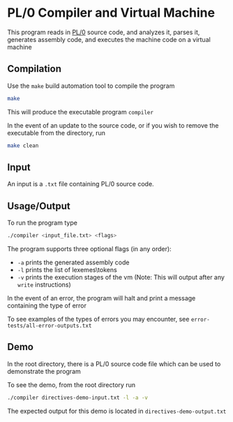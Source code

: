 # PL/0 Compiler and Virtual Machine

This program reads in [PL/0](https://en.wikipedia.org/wiki/PL/0) source code, and analyzes it, parses it, generates assembly code, and executes the machine code on a virtual machine

## Compilation 

Use the `make` build automation tool to compile the program

```bash
make
```

This will produce the executable program `compiler` 

In the event of an update to the source code, or if you wish to remove the executable from the directory, run

```bash
make clean
```

## Input
An input is a `.txt` file containing PL/0 source code.

## Usage/Output

To run the program type

```bash
./compiler <input_file.txt> <flags>
```

The program supports three optional flags (in any order):
* `-a` prints the generated assembly code
* `-l` prints the list of lexemes\tokens
* `-v` prints the execution stages of the vm (Note: This will output after any `write` instructions) 

In the event of an error, the program will halt and print a message containing the type of error 

To see examples of the types of errors you may encounter, see `error-tests/all-error-outputs.txt`

## Demo

In the root directory, there is a PL/0 source code file which can be used to demonstrate the program

To see the demo, from the root directory run

```bash
./compiler directives-demo-input.txt -l -a -v
```

The expected output for this demo is located in `directives-demo-output.txt`  
